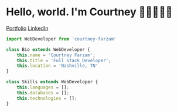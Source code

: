 <h1>Hello, world. I'm Courtney 👋🏼👩🏼‍💻</h1>
<p>
	<a href=''>Portfolio</a>
	<a href='https://www.linkedin.com/in/courtneyfarzam/'>LinkedIn</a>
</p>

```js
import WebDeveloper from 'courtney-farzam'

class Bio extends WebDeveloper {
	this.name = 'Courtney Farzam';
	this.title = 'Full Stack Developer';
	this.location = 'Nashville, TN'
}

class Skills extends WebDeveloper {
	this.languages = [];
	this.databases = [];
	this.technologies = [];
}
```
